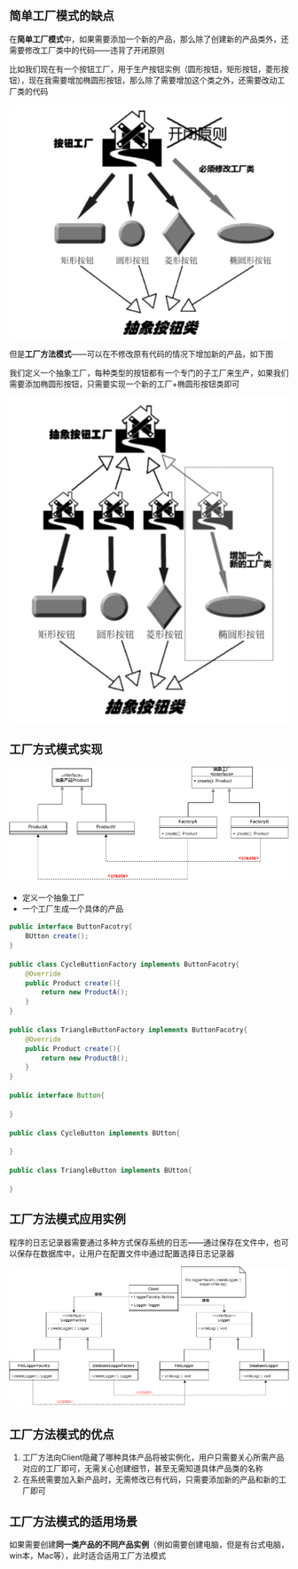 ## 简单工厂模式的缺点

在**简单工厂模式**中，如果需要添加一个新的产品，那么除了创建新的产品类外，还需要修改工厂类中的代码——违背了开闭原则

比如我们现在有一个按钮工厂，用于生产按钮实例（圆形按钮，矩形按钮，菱形按钮），现在我需要增加椭圆形按钮，那么除了需要增加这个类之外，还需要改动工厂类的代码

![1](picture/1.png)

但是**工厂方法模式**——可以在不修改原有代码的情况下增加新的产品，如下图

我们定义一个抽象工厂，每种类型的按钮都有一个专门的子工厂来生产，如果我们需要添加椭圆形按钮，只需要实现一个新的工厂+椭圆形按钮类即可

![2](picture/2.png)

## 工厂方式模式实现

![工厂方法模式.drawio](picture/工厂方法模式.drawio.png)

* 定义一个抽象工厂
* 一个工厂生成一个具体的产品

```JAVA
public interface ButtonFacotry{
    BUtton create();
}

public class CycleButtionFactory implements ButtonFacotry{
    @Override
    public Product create(){
        return new ProductA();
    }
}

public class TriangleButtonFactory implements ButtonFacotry{
    @Override
    public Product create(){
        return new ProductB();
    }
}

public interface Button{

}

public class CycleButton implements BUtton{

}

public class TriangleButton implements BUtton{

}
```

## 工厂方法模式应用实例

程序的日志记录器需要通过多种方式保存系统的日志——通过保存在文件中，也可以保存在数据库中，让用户在配置文件中通过配置选择日志记录器

![日志记录器.drawio](picture/日志记录器.drawio.png)

## 工厂方法模式的优点

1. 工厂方法向Client隐藏了哪种具体产品将被实例化，用户只需要关心所需产品对应的工厂即可，无需关心创建细节，甚至无需知道具体产品类的名称
2. 在系统需要加入新产品时，无需修改已有代码，只需要添加新的产品和新的工厂即可

## 工厂方法模式的适用场景

如果需要创建**同一类产品的不同产品实例**（例如需要创建电脑，但是有台式电脑，win本，Mac等），此时适合适用工厂方法模式

